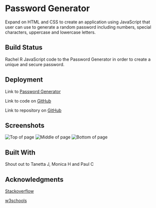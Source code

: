 # Password Generator 

Expand on HTML and CSS to create an application using JavaScript that user can use to generate a random password including numbers, special characters, uppercase and lowercase letters.

## Build Status 

Rachel R JavaScript code to the Password Generator in order to create a unique and secure password.

## Deployment 

Link to [Password Generator]()

Link to code on [GitHub]()

Link to repository on [GitHub]()


## Screenshots

![Top of page]()
![Middle of page]()
![Bottom of page]()


## Built With 

Shout out to Tanetta J, Monica H and Paul C


## Acknowledgments 

[Stackoverflow](https://stackoverflow.com/) 

[w3schools](https://www.w3schools.com/)

